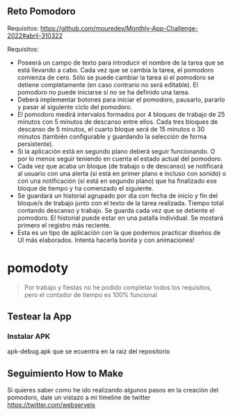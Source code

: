 ## Reto Pomodoro
Requisitos: https://github.com/mouredev/Monthly-App-Challenge-2022#abril-310322


Requisitos:

 - Poseerá un campo de texto para introducir el nombre de la tarea que se está llevando a cabo. Cada vez que se cambia la tarea, el pomodoro comienza de cero. Sólo se puede cambiar la tarea si el pomodoro se detiene completamente (en caso contrario no será editable). El pomodoro no puede iniciarse si no se ha definido una tarea.
 - Deberá implementar botones para iniciar el pomodoro, pausarlo, pararlo y pasar al siguiente ciclo del pomodoro.
 - El pomodoro medirá intervalos formados por 4 bloques de trabajo de 25 minutos con 5 minutos de descanso entre ellos. Cada tres bloques de descanso de 5 minutos, el cuarto bloque será de 15 minutos o 30 minutos (también configurable y guardando la selección de forma persistente).
 - Si la aplicación está en segundo plano deberá seguir funcionando. O por lo menos seguir teniendo en cuenta el estado actual del pomodoro.
 - Cada vez que acaba un bloque (de trabajo o de descanso) se notificará al usuario con una alerta (si está en primer plano e incluso con sonido) o con una notificación (si está en segundo plano) que ha finalizado ese bloque de tiempo y ha comenzado el siguiente.
 - Se guardará un historial agrupado por día con fecha de inicio y fin del bloque/s de trabajo junto con el texto de la tarea realizada. Tiempo total contando descanso y trabajo. Se guarda cada vez que se detiente el pomodoro. El historial puede estar en una patalla individual. Se mostará primero el registro más reciente.
 - Esta es un tipo de aplicación con la que podemos practicar diseños de UI más elaborados. Intenta hacerla bonita y con animaciones!

# pomodoty
> Por trabajo y fiestas no he podido completar todos los requisitos, pero el contador de tiempo es 100% funcional

 
## Testear la App

### Instalar APK
apk-debug.apk que se ecuentra en la raiz del repositorio

## Seguimiento How to Make
Si quieres saber como he ido realizando algunos pasos en la creación del pomodoro, dale un vistazo a mi timeline de twitter https://twitter.com/webserveis
